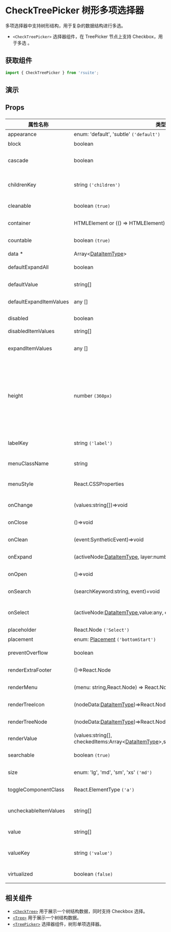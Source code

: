 # CheckTreePicker 树形多项选择器

多项选择器中支持树形结构，用于复杂的数据结构进行多选。

- `<CheckTreePicker>` 选择器组件，在 TreePicker 节点上支持 Checkbox，用于多选 。

## 获取组件

```js
import { CheckTreePicker } from 'rsuite';
```

## 演示

<!--{demo}-->

## Props

### <CheckTreePicker>

| 属性名称                | 类型 `(默认值)`                                                                                            | 描述                                                                            |
| ----------------------- | ---------------------------------------------------------------------------------------------------------- | ------------------------------------------------------------------------------- |
| appearance              | enum: 'default', 'subtle' `('default')`                                                                    | 设置外观                                                                        |
| block                   | boolean                                                                                                    | 堵塞整行                                                                        |
| cascade                 | boolean                                                                                                    | checktree 是否级联选择                                                          |
| childrenKey             | string `('children')`                                                                                      | tree 数据结构 children 属性名称                                                 |
| cleanable               | boolean `(true)`                                                                                           | 是否可以清楚                                                                    |
| container               | HTMLElement or (() => HTMLElement)                                                                         | 设置渲染的容器                                                                  |
| countable               | boolean `(true)`                                                                                           | 是否显示已选项的计数                                                            |
| data \*                 | Array&lt;[DataItemType](#types)&gt;                                                                        | tree 数据                                                                       |
| defaultExpandAll        | boolean                                                                                                    | 默认展开所有节点                                                                |
| defaultValue            | string[]                                                                                                   | 默认选中的值                                                                    |
| defaultExpandItemValues | any []                                                                                                     | 设置默认展开节点的值                                                            |
| disabled                | boolean                                                                                                    | 是否禁用 Picker                                                                 |
| disabledItemValues      | string[]                                                                                                   | 禁用选项                                                                        |
| expandItemValues        | any []                                                                                                     | 设置展开节点的值（受控）                                                        |
| height                  | number `(360px)`                                                                                           | menu 的高度。当设置了 virtualized 为 true 时， 可以通过 height 控制 menu 的高度 |
| labelKey                | string `('label')`                                                                                         | tree 数据结构 label 属性名称                                                    |
| menuClassName           | string                                                                                                     | 选项菜单的 className                                                            |
| menuStyle               | React.CSSProperties                                                                                        | 应用于菜单 DOM 节点的 style                                                     |
| onChange                | (values:string[])=>void                                                                                    | 数据改变的回调函数                                                              |
| onClose                 | ()=>void                                                                                                   | 关闭的回调函数                                                                  |
| onClean                 | (event:SyntheticEvent)=>void                                                                               | 值清理时触发回调                                                                |
| onExpand                | (activeNode:[DataItemType](#types), layer:number, concat:(data, children)=>Array)=>void                    | 树节点展示时的回调                                                              |
| onOpen                  | ()=>void                                                                                                   | 展开的回调函数                                                                  |
| onSearch                | (searchKeyword:string, event)=void                                                                         | 搜索回调函数                                                                    |
| onSelect                | (activeNode:[DataItemType](#types),value:any, event)=>void                                                 | 选择树节点后的回调函数                                                          |
| placeholder             | React.Node `('Select')`                                                                                    | 占位符                                                                          |
| placement               | enum: [Placement](#types) `('bottomStart')`                                                                | 打开位置                                                                        |
| preventOverflow         | boolean                                                                                                    | 防止浮动元素溢出                                                                |
| renderExtraFooter       | ()=>React.Node                                                                                             | 自定义页脚内容                                                                  |
| renderMenu              | (menu: string,React.Node) => React.Node                                                                    | 自定义渲染菜单                                                                  |
| renderTreeIcon          | (nodeData:[DataItemType](#types))=>React.Node                                                              | 自定义渲染 图标                                                                 |
| renderTreeNode          | (nodeData:[DataItemType](#types))=>React.Node                                                              | 自定义渲染 tree 节点                                                            |
| renderValue             | (values:string[], checkedItems:Array&lt;[DataItemType](#types)&gt;,selectedElement:React.Node)=>React.Node | 自定义渲染 placeholder                                                          |
| searchable              | boolean `(true)`                                                                                           | 是否显示搜索框                                                                  |
| size                    | enum: 'lg', 'md', 'sm', 'xs' `('md')`                                                                      | 设置组件尺寸                                                                    |
| toggleComponentClass    | React.ElementType `('a')`                                                                                  | 为组件自定义元素类型                                                            |
| uncheckableItemValues   | string[]                                                                                                   | 设置不显示复选框的选项值                                                        |
| value                   | string[]                                                                                                   | 当前选中的值                                                                    |
| valueKey                | string `('value')`                                                                                         | tree 数据结构 value 属性名称                                                    |
| virtualized             | boolean `(false)`                                                                                          | 是否开启虚拟列表                                                                |

## 相关组件

- [`<CheckTree>`](./check-tree) 用于展示一个树结构数据，同时支持 Checkbox 选择。
- [`<Tree>`](./tree) 用于展示一个树结构数据。
- [`<TreePicker>`](./tree-picker) 选择器组件，树形单项选择器。
